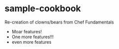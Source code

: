 # sample-cookbook

Re-creation of clowns/bears from Chef Fundamentals
- Moar features!
- One more features!!!
- even more features